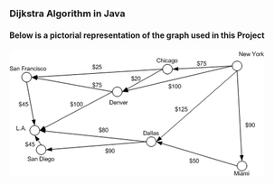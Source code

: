 ### Dijkstra Algorithm in Java
#### Below is a pictorial representation of the graph used in this Project
![Image of a directed graph of cities](img/directed_graph_of_cities.png)
